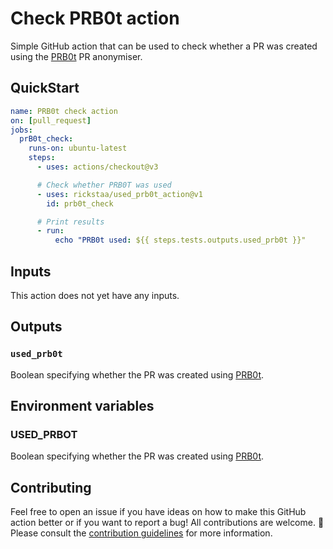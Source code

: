 # Check PRB0t action

Simple GitHub action that can be used to check whether a PR was created using the 
[PRB0t](https://github.com/PRB0t/PRB0t) PR anonymiser.

## QuickStart

```yml
name: PRB0t check action
on: [pull_request]
jobs:
  prB0t_check:
    runs-on: ubuntu-latest
    steps:
      - uses: actions/checkout@v3

      # Check whether PRB0T was used
      - uses: rickstaa/used_prb0t_action@v1
        id: prb0t_check

      # Print results
      - run:
          echo "PRB0t used: ${{ steps.tests.outputs.used_prb0t }}"
```

## Inputs

This action does not yet have any inputs.

## Outputs

### `used_prb0t`

Boolean specifying whether the PR was created using [PRB0t](https://github.com/PRB0t/PRB0t).

## Environment variables

### USED_PRBOT

Boolean specifying whether the PR was created using [PRB0t](https://github.com/PRB0t/PRB0t).

## Contributing

Feel free to open an issue if you have ideas on how to make this GitHub action better or if you want to report a bug! All contributions are welcome. :rocket: Please consult the [contribution guidelines](CONTRIBUTING.md) for more information.
